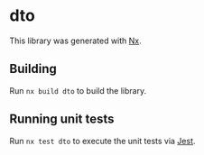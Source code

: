 # dto

This library was generated with [Nx](https://nx.dev).

## Building

Run `nx build dto` to build the library.

## Running unit tests

Run `nx test dto` to execute the unit tests via [Jest](https://jestjs.io).
